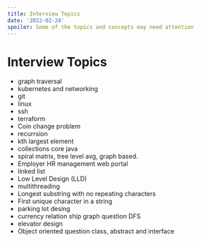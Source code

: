 ```yaml
---
title: Interview Topics
date: '2022-02-24'
spoiler: Some of the topics and concepts may need attention 
---
```


# Interview Topics
- graph traversal
- kubernetes and networking
- git
- linux
- ssh
- terraform
- Coin change problem
- recurrsion
- kth largest element
- collections core java
- spiral matrix, tree level avg, graph based.
- Employer HR management web portal
- linked list
- Low Level Design (LLD)
- multithreading
- Longest substring with no repeating characters
- First unique character in a string
- parking lot desing
- currency relation ship graph question DFS 
- elevator design
- Object oriented question class, abstract and interface